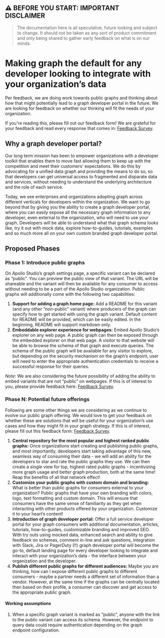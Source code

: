 ## ⚠️ BEFORE YOU START: IMPORTANT DISCLAIMER

>The documentation here is all speculative, future looking and subject to change. It should not be taken as any sort of product commitment and only being shared to gather early feedback on what is on our minds. 

# Making graph the default for any developer looking to integrate with your organization’s data

Per feedback, we are doing work towards public graphs and thinking about how that might potentially lead to a graph developer portal in the future. We are looking for feedback on whether our thinking will fit the needs of your organization.

If you're reading this, please fill out our feedback form! We are grateful for your feedback and read every response that comes in: [Feedback Survey](https://www.surveymonkey.com/r/apollo-pggdp-feedback). 

## Why a graph developer portal?

Our long term mission has been to empower organizations with a developer toolkit that enables them to move fast allowing them to keep up with the competition and meet their customers’ expectations. We do this by advocating for a unified data graph and providing the means to do so, so that developers can get universal access to fragmented and disparate data and services, without needing to understand the underlying architecture and the role of each service. 

Today, we see enterprises and organizations adopting graph across different verticals for developers within the organization. We want to go beyond that by giving you the ability to create a graph developer portal, where you can easily expose all the necessary graph information to any developer, even external to the organization, who will need to use your graph. Developers will be able to understand what that graph schema looks like, try it out with mock data, explore how-to-guides, tutorials, examples and so much more all on your own custom branded graph developer portal. 

## Proposed Phases

### Phase 1: Introduce public graphs

On Apollo Studio’s graph settings page, a specific variant can be declared as “public”. You can preview the public view of that variant. The URL will be shareable and the variant will then be available for any consumer to access without needing to be a part of the Apollo Studio organization. Public graphs will additionally come with the following two capabilities:

1. **Support for adding a graph home page:** Add a README for this variant (and any other “non-public” variant) where producers of the graph can specify how to get started with using the graph variant. Default content for README will be provided, which can be easily edited. In the beginning, README will support markdown only.
2. **Embeddable explorer experience for webpages:** Embed Apollo Studio’s explorer on any web page. A public graph can then be exposed through the embedded explorer on that web page. A visitor to that website will be able to browse the schema of that graph and execute queries. The schema of the public graph will be available for any visitor to explore, but depending on the security mechanism on the graph’s endpoint, user will need to enter the appropriate authentication credentials to receive a successful response for their queries.

_Note_: We are also considering the future possibility of adding the ability to embed variants that are not “public” on webpages. If this is of interest to you, please provide feedback here: [Feedback Survey](https://www.surveymonkey.com/r/apollo-pggdp-feedback).

### Phase N: Potential future offerings

Following are some other things we are considering as we continue to evolve our public graph offering. We would love to get your feedback on whether these are solutions that will be useful for your organization’s use cases and how they might fit in your graph strategy. If this is of interest, please fill out this feedback form: [Feedback Survey](https://www.surveymonkey.com/r/apollo-pggdp-feedback). 

1. **Central repository for the most popular and highest ranked public graphs:** Once organizations start creating and publishing public graphs, and most importantly, developers start taking advantage of this new, seamless way of consuming their data - we will add an ability for the developers to star and rate the public graphs they use. We can then create a single view for top, highest rated public graphs - incentivizing more graph usage and better graph production, both at the same time! Reap the benefits of all that network effect!
2. **Customize your public graphs with custom domain and branding:** What is better than public graphs for consumers external to your organization? Public graphs that have your own branding with colors, logo, text formatting and custom domain. This will ensure that consumers have the same sense of familiarity as they get when interacting with other products offered by your organization. Customize it to your heart’s content!
3. **Introduction of graph developer portal:** Offer a full service developer portal for your graph consumers with additional documentation, articles, tutorials, how-to-guides, customizable branding and improved SEO. With try outs using mocked data, enhanced search and ability to give feedback on schemas, comment in-line and ask questions, integration with Slack, Jira or PagerDuty (!!) graph developer portal will become the go-to, default landing page for every developer looking to integrate and interact with your organization’s data - the interface between your organization and the developer. 
4. **Publish different public graphs for different audiences:** Maybe you are thinking, how can I expose different public graphs to different consumers - maybe a partner needs a different set of information than a vendor. However, at the same time if the graphs can be centrally located then based on their profile, a consumer can discover and get access to the appropriate public graph.

#### Working assumptions

1. When a specific graph variant is marked as “public”, anyone with the link to the public variant can access its schema. However, the endpoint to query data could require authentication depending on the graph endpoint configuration.
